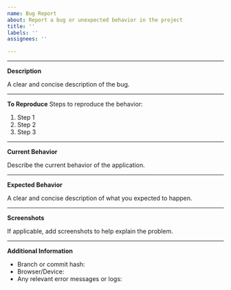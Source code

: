 ```yaml
---
name: Bug Report
about: Report a bug or unexpected behavior in the project
title: ''
labels: ''
assignees: ''

---
```


----------
**Description**

A clear and concise description of the bug.

----------
**To Reproduce**
Steps to reproduce the behavior:

1. Step 1
2. Step 2
3. Step 3

----------
**Current Behavior**

Describe the current behavior of the application. 

----------
**Expected Behavior**

A clear and concise description of what you expected to happen.

----------
**Screenshots**

If applicable, add screenshots to help explain the problem.

----------

**Additional Information**

- Branch or commit hash:
- Browser/Device:
- Any relevant error messages or logs:

